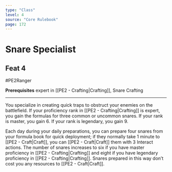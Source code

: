 ```yaml
---
type: "Class"
level: 4
source: "Core Rulebook"
page: 172
---
```

# Snare Specialist
## Feat 4
#PE2Ranger

**Prerequisites** expert in [[PE2 - Crafting|Crafting]], Snare Crafting

---
You specialize in creating quick traps to obstruct your enemies on the battlefield. If your proficiency rank in [[PE2 - Crafting|Crafting]] is expert, you gain the formulas for three common or uncommon snares. If your rank is master, you gain 6. If your rank is legendary, you gain 9.

Each day during your daily preparations, you can prepare four snares from your formula book for quick deployment; if they normally take 1 minute to [[PE2 - Craft|Craft]], you can [[PE2 - Craft|Craft]] them with 3 Interact actions. The number of snares increases to six if you have master proficiency in [[PE2 - Crafting|Crafting]] and eight if you have legendary proficiency in [[PE2 - Crafting|Crafting]]. Snares prepared in this way don’t cost you any resources to [[PE2 - Craft|Craft]].